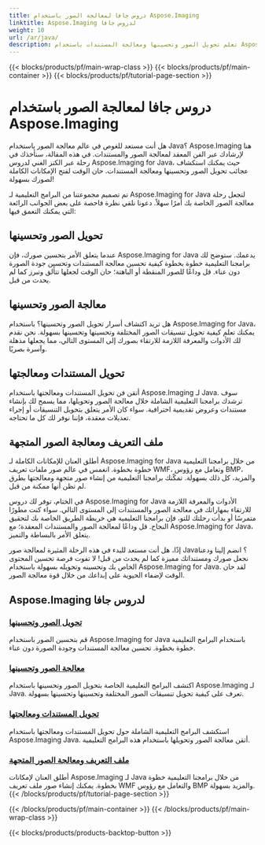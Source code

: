 ```yaml
---
title: دروس جافا لمعالجة الصور باستخدام Aspose.Imaging
linktitle: Aspose.Imaging لدروس جافا
weight: 10
url: /ar/java/
description: تعلم تحويل الصور وتحسينها ومعالجة المستندات باستخدام Aspose.Imaging لـ Java. قم بتحسين الصور دون عناء من خلال برامجنا التعليمية.
---
```


{{< blocks/products/pf/main-wrap-class >}}
{{< blocks/products/pf/main-container >}}
{{< blocks/products/pf/tutorial-page-section >}}

# دروس جافا لمعالجة الصور باستخدام Aspose.Imaging


هل أنت مستعد للغوص في عالم معالجة الصور باستخدام Java؟ Aspose.Imaging هنا لإرشادك عبر الفن المعقد لمعالجة الصور والمستندات. في هذه المقالة، سنأخذك في رحلة عبر الكنز الغني لدروس Aspose.Imaging for Java، حيث يمكنك استكشاف عجائب تحويل الصور وتحسينها ومعالجة المستندات. حان الوقت لفتح الإمكانات الكاملة لصورك بسهولة!

تم تصميم مجموعتنا من البرامج التعليمية لـ Aspose.Imaging for Java لتجعل رحلة معالجة الصور الخاصة بك أمرًا سهلاً. دعونا نلقي نظرة فاحصة على بعض الجوانب الرائعة التي يمكنك التعمق فيها:

## تحويل الصور وتحسينها

عندما يتعلق الأمر بتحسين صورك، فإن Aspose.Imaging for Java يدعمك. ستوضح لك برامجنا التعليمية خطوة بخطوة كيفية تحسين معالجة المستندات وتحسين جودة الصورة دون عناء. قل وداعًا للصور المنقطة أو الباهتة؛ حان الوقت لجعلها تتألق وتبرز كما لم يحدث من قبل.

## معالجة الصور وتحسينها

هل تريد اكتشاف أسرار تحويل الصور وتحسينها؟ باستخدام Aspose.Imaging for Java، يمكنك تعلم كيفية تحويل تنسيقات الصور المختلفة وتحسينها وتحسينها بسهولة. نحن نقدم لك الأدوات والمعرفة اللازمة للارتقاء بصورك إلى المستوى التالي، مما يجعلها مذهلة وآسرة بصريًا.

## تحويل المستندات ومعالجتها

أتقن فن تحويل المستندات ومعالجتها باستخدام Aspose.Imaging لـ Java. سوف ترشدك برامجنا التعليمية الشاملة خلال معالجة الصور وتحويلها، مما يسمح لك بإنشاء مستندات وعروض تقديمية احترافية. سواء كان الأمر يتعلق بتحويل التنسيقات أو إجراء تعديلات معقدة، فإننا نوفر لك كل ما تحتاجه.

## ملف التعريف ومعالجة الصور المتجهة

أطلق العنان للإمكانات الكاملة لـ Aspose.Imaging for Java من خلال برامجنا التعليمية خطوة بخطوة. انغمس في عالم صور ملفات تعريف WMF، وتعامل مع رؤوس BMP، والمزيد، كل ذلك بسهولة. تمكّنك برامجنا التعليمية من إنشاء صور متجهة ومعالجتها بطرق لم تظن أنها ممكنة من قبل.

في الختام، توفر لك دروس Aspose.Imaging for Java الأدوات والمعرفة اللازمة للارتقاء بمهاراتك في معالجة الصور والمستندات إلى المستوى التالي. سواء كنت مطورًا متمرسًا أو بدأت رحلتك للتو، فإن برامجنا التعليمية هي خريطة الطريق الخاصة بك لتحقيق النجاح. قل وداعًا لمعالجة الصور والمستندات المعقدة؛ مع Aspose.Imaging for Java، يتعلق الأمر بالبساطة والتميز.

إذًا، هل أنت مستعد للبدء في هذه الرحلة المثيرة لمعالجة صور Java؟ انضم إلينا ودعنا نجعل صورك ومستنداتك مميزة كما لم يحدث من قبل! لا تفوت فرصة تحسين المحتوى الخاص بك وتحسينه وتحويله بسهولة باستخدام Aspose.Imaging for Java. لقد حان الوقت لإضفاء الحيوية على إبداعك من خلال قوة معالجة الصور.

## Aspose.Imaging لدروس جافا
### [تحويل الصور وتحسينها](./image-conversion-and-optimization/)
قم بتحسين الصور باستخدام Aspose.Imaging for Java باستخدام البرامج التعليمية خطوة بخطوة. تحسين معالجة المستندات وجودة الصورة دون عناء.
### [معالجة الصور وتحسينها](./image-processing-and-enhancement/)
اكتشف البرامج التعليمية الخاصة بتحويل الصور وتحسينها باستخدام Aspose.Imaging لـ Java. تعرف على كيفية تحويل تنسيقات الصور المختلفة وتحسينها وتحسينها بسهولة.
### [تحويل المستندات ومعالجتها](./document-conversion-and-processing/)
استكشف البرامج التعليمية الشاملة حول تحويل المستندات ومعالجتها باستخدام Aspose.Imaging Java. أتقن معالجة الصور وتحويلها باستخدام هذه البرامج التعليمية.
### [ملف التعريف ومعالجة الصور المتجهة](./metafile-and-vector-image-handling/)
أطلق العنان لإمكانات Aspose.Imaging لـ Java من خلال برامجنا التعليمية خطوة بخطوة. يمكنك إنشاء صور ملف تعريف WMF والتعامل مع رؤوس BMP والمزيد بسهولة.
{{< /blocks/products/pf/tutorial-page-section >}}

{{< /blocks/products/pf/main-container >}}
{{< /blocks/products/pf/main-wrap-class >}}

{{< blocks/products/products-backtop-button >}}
